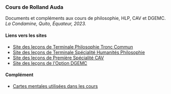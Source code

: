 ### Cours de Rolland Auda

Documents et compléments aux cours de philosophie, HLP, CAV et DGEMC.  
*La Condamine, Quito, Équateur, 2023.*

#### Liens vers les sites
- [Site des leçons de Terminale Philosophie Tronc Commun](https://rollauda.github.io/philotg)
- [Site des leçons de Terminale Spécialité Humanités Philosophie](https://rollauda.github.io/hlpt/)
- [Site des leçons de Première Spécialité CAV](https://rollauda.github.io/cav1/)
- [Site des leçons de l'Option DGEMC](https://rollauda.github.io/dgemc/)

#### Complément
- [Cartes mentales utilisées dans les cours](https://rollauda.github.io/schemas)


